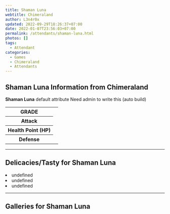 ```yaml
---
title: Shaman Luna
webtitle: Chimeraland
author: L3n4r0x
updated: 2022-09-29T18:26:37+07:00
date: 2022-01-07T23:56:03+07:00
permalink: /attendants/shaman-luna.html
photos: []
tags:
  - Attendant
categories:
  - Games
  - Chimeraland
  - Attendants
---
```


<section id="bootstrap-wrapper"><link rel="stylesheet" href="https://cdn.statically.io/gh/dimaslanjaka/Web-Manajemen/40ac3225/css/bootstrap-4.5-wrapper.css"/><h1>Shaman Luna Information from Chimeraland</h1><p><b>Shaman Luna</b> default attribute Need admin to write this (auto build)<table><tr><th>GRADE</th><td></td></tr><tr><th>Attack</th><td></td></tr><tr><th>Health Point (HP)</th><td></td></tr><tr><th>Defense</th><td></td></tr></table></p><hr/><h2>Delicacies/Tasty for Shaman Luna</h2><li class="d-flex justify-content-between">undefined </li><li class="d-flex justify-content-between">undefined </li><li class="d-flex justify-content-between">undefined </li><hr/><div id="gallery"><h2>Galleries for Shaman Luna</h2><div class="row"></div></div></section>